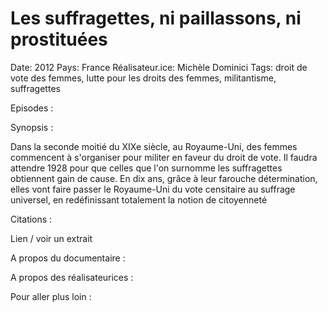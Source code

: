 # Les suffragettes, ni paillassons, ni prostituées

Date: 2012
Pays: France
Réalisateur.ice: Michèle Dominici
Tags: droit de vote des femmes, lutte pour les droits des femmes, militantisme, suffragettes

Episodes : 

Synopsis : 

Dans la seconde moitié du XIXe siècle, au Royaume-Uni, des femmes commencent à s'organiser pour militer en faveur du droit de vote. Il faudra attendre 1928 pour que celles que l'on surnomme les suffragettes obtiennent gain de cause. En dix ans, grâce à leur farouche détermination, elles vont faire passer le Royaume-Uni du vote censitaire au suffrage universel, en redéfinissant totalement la notion de citoyenneté

Citations : 

Lien / voir un extrait 

A propos du documentaire : 

A propos des réalisateurices : 

Pour aller plus loin :